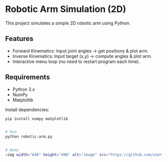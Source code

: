 # Robotic Arm Simulation (2D)

This project simulates a simple 2D robotic arm using Python.

## Features
- Forward Kinematics: Input joint angles → get positions & plot arm.
- Inverse Kinematics: Input target (x,y) → compute angles & plot arm.
- Interactive menu loop (no need to restart program each time).

## Requirements
- Python 3.x
- NumPy
- Matplotlib

Install dependencies:
```bash
pip install numpy matplotlib


# Run
python robotic-arm.py


# Demo
<img width="640" height="480" alt="image" src="https://github.com/user-attachments/assets/378ce25f-f5aa-4da0-9a31-b9f1f1906f6b" />

